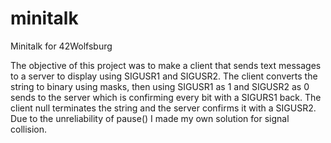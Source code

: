 # minitalk

Minitalk for 42Wolfsburg

The objective of this project was to make a client that sends text messages to a server to display using SIGUSR1 and SIGUSR2.
The client converts the string to binary using masks, then using SIGUSR1 as 1 and SIGUSR2 as 0 sends to the server which is confirming every bit with a SIGURS1 back.
The client null terminates the string and the server confirms it with a SIGUSR2.
Due to the unreliability of pause() I made my own solution for signal collision.
